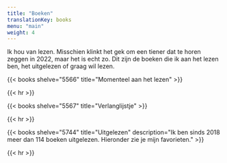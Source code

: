 ```yaml
---
title: "Boeken"
translationKey: books
menu: "main"
weight: 4
---
```


Ik hou van lezen. Misschien klinkt het gek om een tiener dat te horen zeggen in 2022, maar het is echt zo. Dit zijn de boeken die ik aan het lezen ben, het uitgelezen of graag wil lezen.

{{< books shelve="5566" title="Momenteel aan het lezen" >}}

{{< hr >}}

{{< books shelve="5567" title="Verlanglijstje" >}}

{{< hr >}}

{{< books shelve="5744" title="Uitgelezen" description="Ik ben sinds 2018 meer dan <span class='bold'>114</span> boeken uitgelezen. Hieronder zie je mijn favorieten." >}}

{{< hr >}}
